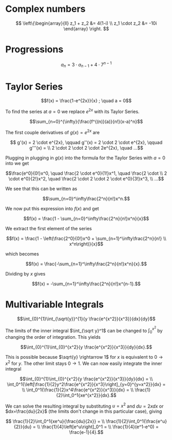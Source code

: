 # Complex numbers

$$ \left\{\begin{array}{ll}
    z_1 + z_2 &= 4(1-i) \\
    z_1 \cdot z_2 &= -10i
    \end{array} \right. $$

# Progressions

$$ a_n = 3 \cdot a_{n-1} + 4 \cdot 7^{n-1} $$

# Taylor Series

$$f(x) = \frac{1-e^{2x}}{x} ; \quad a = 0$$

To find the series at $a=0$ we replace $e^{2x}$ with its Taylor Series. 

$$\sum_{n=0}^{\infty}{\frac{f^{(n)}(a)}{n!}(x-a)^n}$$

The first couple derivatives of $g(x)=e^{2x}$ are

$$ g'(x) = 2 \cdot e^{2x}, \qquad g''(x) = 2 \cdot 2 \cdot e^{2x}, \qquad  g'''(x) = \\ 
2 \cdot 2 \cdot 2 \cdot 2e^{2x}, \quad ...$$ 

Plugging in plugging in $g(x)$ into the formula for the Taylor Series with 
$a=0$ into we get

$$\frac{e^0}{0!}x^0, \quad \frac{2 \cdot e^0}{1!}x^1, \quad \frac{2 \cdot \\
    2 \cdot e^0}{2!}x^2, \quad \frac{2 \cdot 2 \cdot 2 \cdot e^0}{3!}x^3, \\
    ...$$

We see that this can be written as 

$$\sum_{n=0}^\infty\frac{2^n}{n!}x^n.$$

We now put this expression into $f(x)$ and get

$$f(x) = \frac{1 - \sum_{n=0}^\infty\frac{2^n}{n!}x^n}{x}$$

We extract the first element of the series

$$f(x) = \frac{1 - \left(\frac{2^0}{0!}x^0 + \sum_{n=1}^\infty\frac{2^n}{n!} \\
        x^n\right)}{x}$$

which becomes

$$f(x) = \frac{-\sum_{n=1}^\infty\frac{2^n}{n!}x^n}{x}.$$

Dividing by $x$ gives

$$f(x) = -\sum_{n=1}^\infty\frac{2^n}{n!}x^{n-1}.$$



# Multivariable Integrals

$$\int_{0}^{1}\int_{\sqrt{y}}^{1}{y \frac{e^{x^2}}{x^3}}{dx}{dy}$$

The limits of the inner integral $\int_{\sqrt y}^1$ can be changed to
$\int_0^{x^2}$ by changing the order of integration. This yields


$$\int_{0}^{1}\int_{0}^{x^2}{y \frac{e^{x^2}}{x^3}}{dy}{dx}.$$

This is possible because $\sqrt{y} \rightarrow 1$ for $x$ is equivalent to
$0 \rightarrow x^2$ for $y$. The other limit stays $0 \rightarrow 1$. We can
now easily integrate the inner integral

$$\int_{0}^{1}\int_{0}^{x^2}{y \frac{e^{x^2}}{x^3}}{dy}{dx} = \\
\int_0^1{\left[\frac{1}{2}y^2\frac{e^{x^2}}{x^3}\right]_{y=0}^{y=x^2}}{dx} = \\
\int_0^1{\frac{1}{2}x^4\frac{e^{x^2}}{x^3}}{dx} = \\
\frac{1}{2}\int_0^1{xe^{x^2}}{dx}.$$

We can solve the resulting integral by substituting $u=x^2$ and $du=2xdx$ or
$dx=\frac{du}{2x}$ (the limits don't change in this particular case), giving

$$ \frac{1}{2}\int_0^1{xe^u}{\frac{du}{2x}} = \\
\frac{1}{2}\int_0^1{\frac{e^u}{2}}{du} = \\ 
\frac{1}{4}\left[e^u\right]_0^1 = \\
\frac{1}{4}(e^1-e^0) = \frac{e-1}{4}.$$
